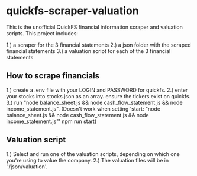 # quickfs-scraper-valuation

This is the unofficial QuickFS financial information scraper and valuation scripts.
This project includes:

1.) a scraper for the 3 financial statements
2.) a json folder with the scraped financial statements
3.) a valuation script for each of the 3 financial statements

## How to scrape financials

1.) create a .env file with your LOGIN and PASSWORD for quickfs.
2.) enter your stocks into stocks.json as an array. ensure the tickers exist on quickfs.
3.) run "node balance_sheet.js && node cash_flow_statement.js && node income_statement.js".
(Doesn't work when setting 'start: "node balance_sheet.js && node cash_flow_statement.js && node income_statement.js"' npm run start)

## Valuation script

1.) Select and run one of the valuation scripts, depending on which one you're using to value the company.
2.) The valuation files will be in './json/valuation'.
